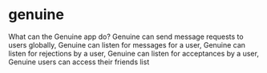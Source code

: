 # genuine
What can the Genuine app do? Genuine can send message requests to users globally, Genuine can listen for messages for a user, Genuine can listen for rejections by a user, Genuine can listen for acceptances by a user, Genuine users can access their friends list
